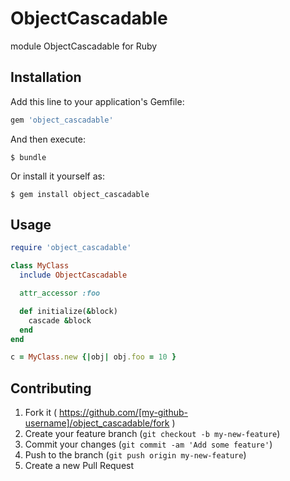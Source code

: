 # ObjectCascadable

module ObjectCascadable for Ruby

## Installation

Add this line to your application's Gemfile:

```ruby
gem 'object_cascadable'
```

And then execute:

    $ bundle

Or install it yourself as:

    $ gem install object_cascadable

## Usage

```ruby
require 'object_cascadable'

class MyClass
  include ObjectCascadable

  attr_accessor :foo

  def initialize(&block)
	cascade &block
  end
end

c = MyClass.new {|obj| obj.foo = 10 }
```

## Contributing

1. Fork it ( https://github.com/[my-github-username]/object_cascadable/fork )
2. Create your feature branch (`git checkout -b my-new-feature`)
3. Commit your changes (`git commit -am 'Add some feature'`)
4. Push to the branch (`git push origin my-new-feature`)
5. Create a new Pull Request
